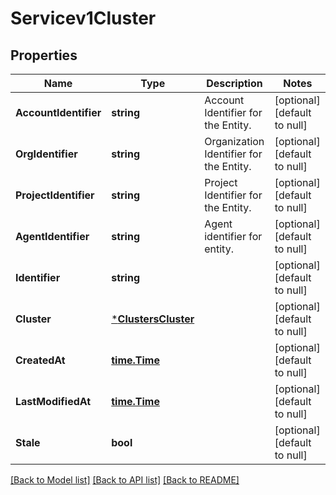 # Servicev1Cluster

## Properties
Name | Type | Description | Notes
------------ | ------------- | ------------- | -------------
**AccountIdentifier** | **string** | Account Identifier for the Entity. | [optional] [default to null]
**OrgIdentifier** | **string** | Organization Identifier for the Entity. | [optional] [default to null]
**ProjectIdentifier** | **string** | Project Identifier for the Entity. | [optional] [default to null]
**AgentIdentifier** | **string** | Agent identifier for entity. | [optional] [default to null]
**Identifier** | **string** |  | [optional] [default to null]
**Cluster** | [***ClustersCluster**](clustersCluster.md) |  | [optional] [default to null]
**CreatedAt** | [**time.Time**](time.Time.md) |  | [optional] [default to null]
**LastModifiedAt** | [**time.Time**](time.Time.md) |  | [optional] [default to null]
**Stale** | **bool** |  | [optional] [default to null]

[[Back to Model list]](../README.md#documentation-for-models) [[Back to API list]](../README.md#documentation-for-api-endpoints) [[Back to README]](../README.md)


